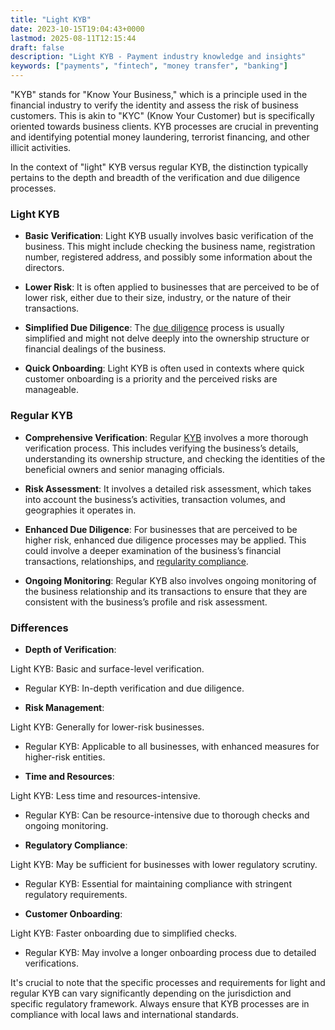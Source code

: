 ```yaml
---
title: "Light KYB"
date: 2023-10-15T19:04:43+0000
lastmod: 2025-08-11T12:15:44
draft: false
description: "Light KYB - Payment industry knowledge and insights"
keywords: ["payments", "fintech", "money transfer", "banking"]
---
```


"KYB" stands for "Know Your Business," which is a principle used in the financial industry to verify the identity and assess the risk of business customers. This is akin to "KYC" (Know Your Customer) but is specifically oriented towards business clients. KYB processes are crucial in preventing and identifying potential money laundering, terrorist financing, and other illicit activities.

In the context of "light" KYB versus regular KYB, the distinction typically pertains to the depth and breadth of the verification and due diligence processes.

### Light KYB

- **Basic Verification**: Light KYB usually involves basic verification of the business. This might include checking the business name, registration number, registered address, and possibly some information about the directors.

- **Lower Risk**: It is often applied to businesses that are perceived to be of lower risk, either due to their size, industry, or the nature of their transactions.

- **Simplified Due Diligence**: The [due diligence](https://faisalkhanllc.xyz/resources/payments-wiki/d/due-diligence-dd-2/) process is usually simplified and might not delve deeply into the ownership structure or financial dealings of the business.

- **Quick Onboarding**: Light KYB is often used in contexts where quick customer onboarding is a priority and the perceived risks are manageable.

### Regular KYB

- **Comprehensive Verification**: Regular [KYB](https://faisalkhanllc.xyz/resources/payments-wiki/k/know-your-business-kyb/) involves a more thorough verification process. This includes verifying the business’s details, understanding its ownership structure, and checking the identities of the beneficial owners and senior managing officials.

- **Risk Assessment**: It involves a detailed risk assessment, which takes into account the business’s activities, transaction volumes, and geographies it operates in.

- **Enhanced Due Diligence**: For businesses that are perceived to be higher risk, enhanced due diligence processes may be applied. This could involve a deeper examination of the business’s financial transactions, relationships, and [regularity compliance](https://faisalkhanllc.xyz/resources/payments-wiki/c/compliance-policies-procedures/).

- **Ongoing Monitoring**: Regular KYB also involves ongoing monitoring of the business relationship and its transactions to ensure that they are consistent with the business’s profile and risk assessment.

### Differences

- **Depth of Verification**:

Light KYB: Basic and surface-level verification.

- Regular KYB: In-depth verification and due diligence.

- **Risk Management**:

Light KYB: Generally for lower-risk businesses.

- Regular KYB: Applicable to all businesses, with enhanced measures for higher-risk entities.

- **Time and Resources**:

Light KYB: Less time and resources-intensive.

- Regular KYB: Can be resource-intensive due to thorough checks and ongoing monitoring.

- **Regulatory Compliance**:

Light KYB: May be sufficient for businesses with lower regulatory scrutiny.

- Regular KYB: Essential for maintaining compliance with stringent regulatory requirements.

- **Customer Onboarding**:

Light KYB: Faster onboarding due to simplified checks.

- Regular KYB: May involve a longer onboarding process due to detailed verifications.

It's crucial to note that the specific processes and requirements for light and regular KYB can vary significantly depending on the jurisdiction and specific regulatory framework. Always ensure that KYB processes are in compliance with local laws and international standards.
